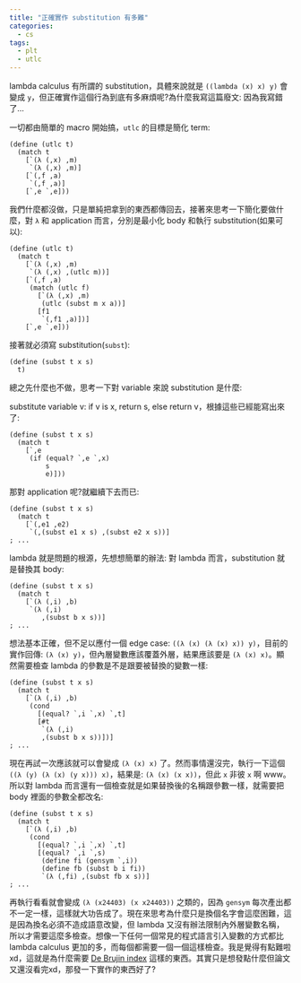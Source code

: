 ```yaml
---
title: "正確實作 substitution 有多難"
categories:
  - cs
tags:
  - plt
  - utlc
---
```


lambda calculus 有所謂的 substitution，具體來說就是 `((lambda (x) x) y)` 會變成 `y`，但正確實作這個行為到底有多麻煩呢?為什麼我寫這篇廢文: 因為我寫錯了...

一切都由簡單的 macro 開始搞，`utlc` 的目標是簡化 term:

```racket
(define (utlc t)
  (match t
    [`(λ (,x) ,m)
     `(λ (,x) ,m)]
    [`(,f ,a)
     `(,f ,a)]
    [`,e `,e]))
```

我們什麼都沒做，只是單純把拿到的東西都傳回去，接著來思考一下簡化要做什麼，對 `λ` 和 application 而言，分別是最小化 body 和執行 substitution(如果可以):

```racket
(define (utlc t)
  (match t
    [`(λ (,x) ,m)
     `(λ (,x) ,(utlc m))]
    [`(,f ,a)
     (match (utlc f)
       [`(λ (,x) ,m)
        (utlc (subst m x a))]
       [f1
        `(,f1 ,a)])]
    [`,e `,e]))
```

接著就必須寫 substitution(`subst`):

```racket
(define (subst t x s)
  t)
```

總之先什麼也不做，思考一下對 variable 來說 substitution 是什麼:

substitute variable v: if v is x, return s, else return v，根據這些已經能寫出來了:

```racket
(define (subst t x s)
  (match t
    [`,e
     (if (equal? `,e `,x)
         s
         e)]))
```

那對 application 呢?就繼續下去而已:

```racket
(define (subst t x s)
  (match t
    [`(,e1 ,e2)
     `(,(subst e1 x s) ,(subst e2 x s))]
; ...
```

lambda 就是問題的根源，先想想簡單的辦法: 對 lambda 而言，substitution 就是替換其 body:

```racket
(define (subst t x s)
  (match t
    [`(λ (,i) ,b)
     `(λ (,i)
        ,(subst b x s))]
; ...
```

想法基本正確，但不足以應付一個 edge case: `((λ (x) (λ (x) x)) y)`，目前的實作回傳: `(λ (x) y)`，但內層變數應該覆蓋外層，結果應該要是 `(λ (x) x)`。顯然需要檢查 lambda 的參數是不是跟要被替換的變數一樣:

```racket
(define (subst t x s)
  (match t
    [`(λ (,i) ,b)
     (cond
       [(equal? `,i `,x) `,t]
       [#t
        `(λ (,i)
        ,(subst b x s))])]
; ...
```

現在再試一次應該就可以會變成 `(λ (x) x)` 了。然而事情還沒完，執行一下這個 `((λ (y) (λ (x) (y x))) x)`，結果是: `(λ (x) (x x))`，但此 `x` 非彼 `x` 啊 www。所以對 lambda 而言還有一個檢查就是如果替換後的名稱跟參數一樣，就需要把 body 裡面的參數全都改名:

```racket
(define (subst t x s)
  (match t
    [`(λ (,i) ,b)
     (cond
       [(equal? `,i `,x) `,t]
       [(equal? `,i `,s)
        (define fi (gensym `,i))
        (define fb (subst b i fi))
        `(λ (,fi) ,(subst fb x s))]
; ...
```

再執行看看就會變成 `(λ (x24403) (x x24403))` 之類的，因為 `gensym` 每次產出都不一定一樣，這樣就大功告成了。現在來思考為什麼只是換個名字會這麼困難，這是因為換名必須不造成語意改變，但 lambda 又沒有辦法限制內外層變數名稱，所以才需要這麼多檢查。想像一下任何一個常見的程式語言引入變數的方式都比 lambda calculus 更加的多，而每個都需要一個一個這樣檢查。我是覺得有點難啦xd，這就是為什麼需要 [De Brujin index](/blog/cs/de-bruijn-index/) 這樣的東西。其實只是想發點什麼但論文又還沒看完xd，那發一下實作的東西好了?
